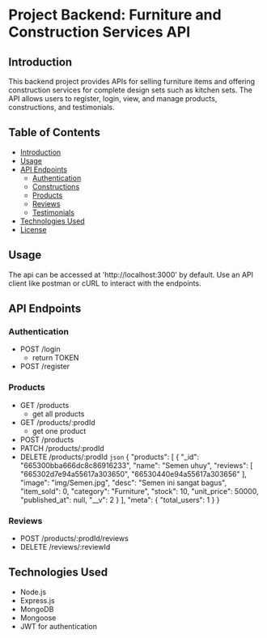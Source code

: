 # Project Backend: Furniture and Construction Services API

## Introduction

This backend project provides APIs for selling furniture items and offering construction services for complete design sets such as kitchen sets. The API allows users to register, login, view, and manage products, constructions, and testimonials.

## Table of Contents

- [Introduction](#introduction)
- [Usage](#usage)
- [API Endpoints](#api-endpoints)
  - [Authentication](#authentication)
  - [Constructions](#constructions)
  - [Products](#products)
  - [Reviews](#reviews)
  - [Testimonials](#testimonials)
- [Technologies Used](#technologies-used)
- [License](#license)

## Usage
The api can be accessed at 'http://localhost:3000' by default. Use an API client like postman or cURL to interact with the endpoints.

## API Endpoints
### Authentication
- POST /login
    - return TOKEN
- POST /register

### Products
- GET /products
    - get all products
- GET /products/:prodId
    - get one product
- POST /products
- PATCH /products/:prodId
- DELETE /products/:prodId
``` json ```
    {
  "products": [
    {
      "_id": "665300bba666dc8c86916233",
      "name": "Semen uhuy",
      "reviews": [
        "665302d7e94a55617a303650",
        "66530440e94a55617a303656"
      ],
      "image": "img/Semen.jpg",
      "desc": "Semen ini sangat bagus",
      "item_sold": 0,
      "category": "Furniture",
      "stock": 10,
      "unit_price": 50000,
      "published_at": null,
      "__v": 2
    }
  ],
  "meta": {
    "total_users": 1
  }
}

### Reviews
- POST /products/:prodId/reviews
- DELETE /reviews/:reviewId

## Technologies Used

- Node.js
- Express.js
- MongoDB
- Mongoose
- JWT for authentication
